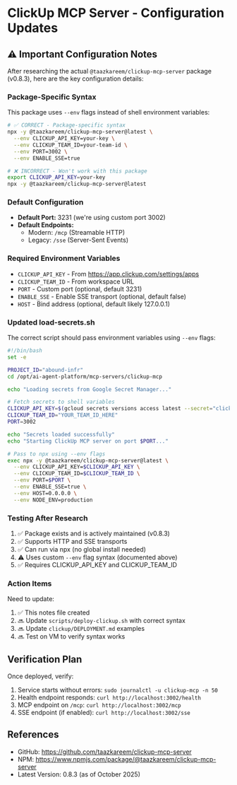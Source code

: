# ClickUp MCP Server - Configuration Updates

## ⚠️ Important Configuration Notes

After researching the actual `@taazkareem/clickup-mcp-server` package (v0.8.3), here are the key configuration details:

### Package-Specific Syntax

This package uses `--env` flags instead of shell environment variables:

```bash
# ✅ CORRECT - Package-specific syntax
npx -y @taazkareem/clickup-mcp-server@latest \
  --env CLICKUP_API_KEY=your-key \
  --env CLICKUP_TEAM_ID=your-team-id \
  --env PORT=3002 \
  --env ENABLE_SSE=true

# ❌ INCORRECT - Won't work with this package
export CLICKUP_API_KEY=your-key
npx -y @taazkareem/clickup-mcp-server@latest
```

### Default Configuration

- **Default Port:** 3231 (we're using custom port 3002)
- **Default Endpoints:**
  - Modern: `/mcp` (Streamable HTTP)
  - Legacy: `/sse` (Server-Sent Events)

### Required Environment Variables

- `CLICKUP_API_KEY` - From https://app.clickup.com/settings/apps
- `CLICKUP_TEAM_ID` - From workspace URL
- `PORT` - Custom port (optional, default 3231)
- `ENABLE_SSE` - Enable SSE transport (optional, default false)
- `HOST` - Bind address (optional, default likely 127.0.0.1)

### Updated load-secrets.sh

The correct script should pass environment variables using `--env` flags:

```bash
#!/bin/bash
set -e

PROJECT_ID="abound-infr"
cd /opt/ai-agent-platform/mcp-servers/clickup-mcp

echo "Loading secrets from Google Secret Manager..."

# Fetch secrets to shell variables
CLICKUP_API_KEY=$(gcloud secrets versions access latest --secret="clickup-mcp-api-key" --project="$PROJECT_ID")
CLICKUP_TEAM_ID="YOUR_TEAM_ID_HERE"
PORT=3002

echo "Secrets loaded successfully"
echo "Starting ClickUp MCP server on port $PORT..."

# Pass to npx using --env flags
exec npx -y @taazkareem/clickup-mcp-server@latest \
  --env CLICKUP_API_KEY=$CLICKUP_API_KEY \
  --env CLICKUP_TEAM_ID=$CLICKUP_TEAM_ID \
  --env PORT=$PORT \
  --env ENABLE_SSE=true \
  --env HOST=0.0.0.0 \
  --env NODE_ENV=production
```

### Testing After Research

1. ✅ Package exists and is actively maintained (v0.8.3)
2. ✅ Supports HTTP and SSE transports
3. ✅ Can run via npx (no global install needed)
4. ⚠️ Uses custom `--env` flag syntax (documented above)
5. ✅ Requires CLICKUP_API_KEY and CLICKUP_TEAM_ID

### Action Items

Need to update:
1. ✅ This notes file created
2. 🔜 Update `scripts/deploy-clickup.sh` with correct syntax
3. 🔜 Update `clickup/DEPLOYMENT.md` examples
4. 🔜 Test on VM to verify syntax works

## Verification Plan

Once deployed, verify:
1. Service starts without errors: `sudo journalctl -u clickup-mcp -n 50`
2. Health endpoint responds: `curl http://localhost:3002/health`
3. MCP endpoint on `/mcp`: `curl http://localhost:3002/mcp`
4. SSE endpoint (if enabled): `curl http://localhost:3002/sse`

## References

- GitHub: https://github.com/taazkareem/clickup-mcp-server
- NPM: https://www.npmjs.com/package/@taazkareem/clickup-mcp-server
- Latest Version: 0.8.3 (as of October 2025)
